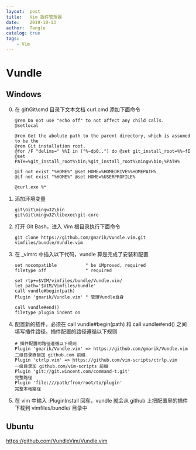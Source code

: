 ```yaml
---
layout:  post
title:   Vim 插件管理器
date:    2019-10-13
author:  Tangle
catalog: true
tags:
    - Vim
---
```


# Vundle

## Windows

0. 在 git\Git\cmd 目录下文本文档 curl.cmd 添加下面命令 
    ```text
    @rem Do not use "echo off" to not affect any child calls.
    @setlocal

    @rem Get the abolute path to the parent directory, which is assumed to be the
    @rem Git installation root.
    @for /F "delims=" %%I in ("%~dp0..") do @set git_install_root=%%~fI
    @set PATH=%git_install_root%\bin;%git_install_root%\mingw\bin;%PATH%

    @if not exist "%HOME%" @set HOME=%HOMEDRIVE%%HOMEPATH%
    @if not exist "%HOME%" @set HOME=%USERPROFILE%

    @curl.exe %*
    ```
0. 添加环境变量
    ```
    git\Git\mingw32\bin
    git\Git\mingw32\libexec\git-core
    ```
0. 打开 Git Bash，进入 Vim 根目录执行下面命令
    ```
    git clone https://github.com/gmarik/Vundle.vim.git vimfiles/bundle/Vundle.vim
    ```
0. 在 _vimrc 中插入以下代码，vundle 算是完成了安装和配置
    ```
    set nocompatible           " be iMproved, required
    filetype off               " required

    set rtp+=$VIM/vimfiles/bundle/Vundle.vim/
    let path='$VIM/Vimfiles/bundle'
    call vundle#begin(path)
    Plugin 'gmarik/Vundle.vim' " 管理Vundle自身

    call vundle#end()            
    filetype plugin indent on
    ```
0. 配置新的插件，必须在 call vundle#begin(path) 和 call vundle#end() 之间填写插件路径。插件配置的路径遵循以下规则
    ```
    # 插件配置的路径遵循以下规则
    Plugin 'gmarik/Vundle.vim' => https://github.com/gmarik/Vundle.vim 二级目录直接加 github.com 前缀
    Plugin 'ctrlp.vim' => https://github.com/vim-scripts/ctrlp.vim     一级目录加 github.com/vim-scripts 前缀
    Plugin 'git://git.wincent.com/command-t.git'                       完整路径
    Plugin 'file:///path/from/root/to/plugin'                          完整本地路径
    ```
0. 在 vim 中输入 :PluginInstall 回车，vundle 就会从 github 上把配置里的插件下载到 vimfiles/bundle/ 目录中

## Ubuntu

<https://github.com/VundleVim/Vundle.vim>
